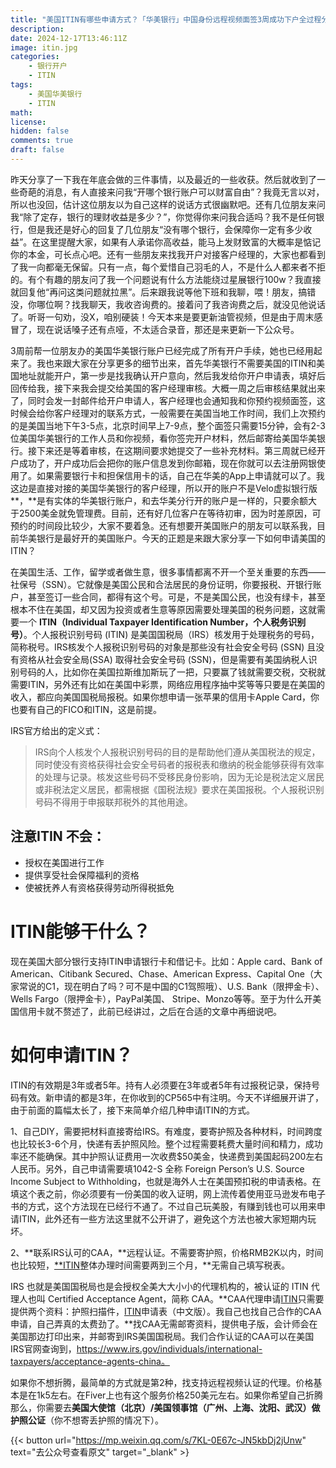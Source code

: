 ```yaml
---
title: "美国ITIN有哪些申请方式？「华美银行」中国身份远程视频面签3周成功下户全过程分享！"
description: 
date: 2024-12-17T13:46:11Z
image: itin.jpg
categories:
    - 银行开户
    - ITIN
tags:
    - 美国华美银行
    - ITIN
math: 
license: 
hidden: false
comments: true
draft: false
---
```


昨天分享了一下我在年底会做的三件事情，以及最近的一些收获。然后就收到了一些奇葩的消息，有人直接来问我“开哪个银行账户可以财富自由”？我竟无言以对，所以也没回，估计这位朋友以为自己这样的说话方式很幽默吧。还有几位朋友来问我“除了定存，银行的理财收益是多少？”，你觉得你来问我合适吗？我不是任何银行，但是我还是好心的回复了几位朋友“没有哪个银行，会保障你一定有多少收益”。在这里提醒大家，如果有人承诺你高收益，能马上发财致富的大概率是惦记你的本金，可长点心吧。还有一些朋友来找我开户对接客户经理的，大家也都看到了我一向都毫无保留。只有一点，每个爱惜自己羽毛的人，不是什么人都来者不拒的。有个有趣的朋友问了我一个问题说有什么方法能绕过星展银行100w？我直接就回复他“再问这类问题就拉黑”。后来跟我说等他下班和我聊，喂！朋友，搞错没，你哪位啊？找我聊天，我收咨询费的。接着问了我咨询费之后，就没见他说话了。听哥一句劝，没X，咱别硬装！今天本来是要更新油管视频，但是由于周末感冒了，现在说话嗓子还有点哑，不太适合录音，那还是来更新一下公众号。

3周前帮一位朋友办的美国华美银行账户已经完成了所有开户手续，她也已经用起来了。我也来跟大家在分享更多的细节出来，首先华美银行不需要美国的ITIN和美国地址就能开户，第一步是找我确认开户意向，然后我发给你开户申请表，填好后回传给我，接下来我会提交给美国的客户经理审核。大概一周之后审核结果就出来了，同时会发一封邮件给开户申请人，客户经理也会通知我和你预约视频面签，这时候会给你客户经理对的联系方式，一般需要在美国当地工作时间，我们上次预约的是美国当地下午3-5点，北京时间早上7-9点，整个面签只需要15分钟，会有2-3位美国华美银行的工作人员和你视频，看你签完开户材料，然后邮寄给美国华美银行。接下来还是等着审核，在这期间要求她提交了一些补充材料。第三周就已经开户成功了，开户成功后会把你的账户信息发到你邮箱，现在你就可以去注册网银使用了。如果需要银行卡和担保信用卡的话，自己在华美的App上申请就可以了。我这边是直接对接的美国华美银行的客户经理，所以开的账户不是Velo虚拟银行版**，**是有实体的华美银行账户，和去华美分行开的账户是一样的，只要余额大于2500美金就免管理费。目前，还有好几位客户在等待初审，因为时差原因，可预约的时间段比较少，大家不要着急。还有想要开美国账户的朋友可以联系我，目前华美银行是最好开的美国账户。今天的正题是来跟大家分享一下如何申请美国的ITIN？

在美国生活、工作，留学或者做生意，很多事情都离不开一个至关重要的东西——社保号（SSN）。它就像是美国公民和合法居民的身份证明，你要报税、开银行账户，甚至签订一些合同，都得有这个号。可是，不是美国公民，也没有绿卡，甚至根本不住在美国，却又因为投资或者生意等原因需要处理美国的税务问题，这就需要一个 **ITIN（Individual Taxpayer Identification Number，个人税务识别号）**。个人报税识别号码 (ITIN) 是美国国税局（IRS）核发用于处理税务的号码，简称税号。IRS核发个人报税识别号码的对象是那些没有社会安全号码 (SSN) 且没有资格从社会安全局(SSA) 取得社会安全号码 (SSN)，但是需要有美国纳税人识别号码的人，比如你在美国拉斯维加斯玩了一把，只要赢了钱就需要交税，交税就需要ITIN，另外还有比如在美国中彩票，网络应用程序抽中奖等等只要是在美国的收入，都应向美国国税局报税。如果你想申请一张苹果的信用卡Apple Card，你也要有自己的FICO和ITIN，这是前提。

IRS官方给出的定义式：

> IRS向个人核发个人报税识别号码的目的是帮助他们遵从美国税法的规定，同时使没有资格获得社会安全号码者的报税表和缴纳的税金能够获得有效率的处理与记录。核发这些号码不受移民身份影响，因为无论是税法定义居民或非税法定义居民，都需根据《国税法规》要求在美国报税。个人报税识别号码不得用于申报联邦税外的其他用途。
> 

## 注意ITIN **不会：**

- 授权在美国进行工作
- 提供享受社会保障福利的资格
- 使被抚养人有资格获得劳动所得税抵免

# ITIN能够干什么？

现在美国大部分银行支持ITIN申请银行卡和借记卡。比如：Apple card、Bank of American、Citibank Secured、Chase、American Express、Capital One（大家常说的C1，现在明白了吗？可不是中国的C1驾照哦）、U.S. Bank（限押金卡）、Wells Fargo（限押金卡），PayPal美国、 Stripe、Monzo等等。至于为什么开美国信用卡就不赘述了，此前已经讲过，之后在合适的文章中再细说吧。

# 如何申请ITIN？

ITIN的有效期是3年或者5年。持有人必须要在3年或者5年有过报税记录，保持号码有效。新申请的都是3年，在你收到的CP565中有注明。今天不详细展开讲了，由于前面的篇幅太长了，接下来简单介绍几种申请ITIN的方式。

1、自己DIY，需要把材料直接寄给IRS。有难度，要寄护照及各种材料，时间跨度也比较长3-6个月，快递有丢护照风险。整个过程需要耗费大量时间和精力，成功率还不能确保。其中护照认证费用一次收费$50美金，快递费到美国起码200左右人民币。另外，自己申请需要填1042-S 全称 Foreign Person’s U.S. Source Income Subject to Withholding，也就是海外人士在美国预扣税的申请表格。在填这个表之前，你必须要有一份美国的收入证明，网上流传着使用亚马逊发布电子书的方式，这个方法现在已经行不通了。不过自己玩美股，有赚到钱也可以用来申请ITIN，此外还有一些方法这里就不公开讲了，避免这个方法也被大家短期内玩坏。

2、**联系IRS认可的CAA，**远程认证。不需要寄护照，价格RMB2K以内，时间也比较短，[**ITIN](https://itangtalk.com/what-is-itin/)整体办理时间需要两到三个月，**无需自己填写税表。

IRS 也就是美国国税局也是会授权全美大大小小的代理机构的，被认证的 ITIN 代理人也叫 Certified Acceptance Agent，简称 CAA。**CAA代理申请[ITIN](https://itangtalk.com/what-is-itin/)只需要提供两个资料：护照扫描件，[ITIN](https://itangtalk.com/what-is-itin/)申请表（中文版）。我自己也找自己合作的CAA申请，自己弄真的太费劲了。**找CAA无需邮寄资料，提供电子版，会计师会在美国那边打印出来，并邮寄到IRS美国国税局。我们合作认证的CAA可以在美国IRS官网查询到，https://www.irs.gov/individuals/international-taxpayers/acceptance-agents-china。

如果你不想折腾，最简单的方式就是第2种，找支持远程视频认证的代理。价格基本是在1k5左右。在Fiver上也有这个服务价格250美元左右。如果你希望自己折腾那么，你需要去**美国大使馆（北京）/美国领事馆（广州、上海、沈阳、武汉）做护照公证**（你不想寄丢护照的情况下）。

{{< button url="https://mp.weixin.qq.com/s/7KL-0E67c-JN5kbDj2jUnw" text="去公众号查看原文" target="_blank" >}